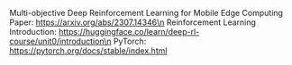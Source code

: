 Multi-objective Deep Reinforcement Learning for Mobile Edge Computing Paper: https://arxiv.org/abs/2307.14346\n
Reinforcement Learning Introduction: https://huggingface.co/learn/deep-rl-course/unit0/introduction\n
PyTorch: https://pytorch.org/docs/stable/index.html

